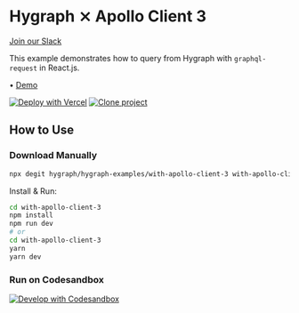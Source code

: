 # Hygraph ⨯ Apollo Client 3

[Join our Slack](https://slack.hygraph.com)

This example demonstrates how to query from Hygraph with `graphql-request` in React.js.

• [Demo](https://hygraph-with-apollo-client-3.vercel.app)

[![Deploy with Vercel](https://vercel.com/button)](https://vercel.com/import/project?template=https://github.com/hygraph/hygraph-examples/tree/master/with-apollo-client-3) [![Clone project](https://hygraph.com/button)](https://app.hygraph.com/clone/0ff23f7a41ce4da69a366ab299cc24d8)

## How to Use

### Download Manually

```bash
npx degit hygraph/hygraph-examples/with-apollo-client-3 with-apollo-client-3
```

Install & Run:

```bash
cd with-apollo-client-3
npm install
npm run dev
# or
cd with-apollo-client-3
yarn
yarn dev
```

### Run on Codesandbox

[![Develop with Codesandbox](https://codesandbox.io/static/img/play-codesandbox.svg)](https://codesandbox.io/s/github/hygraph/hygraph-examples/tree/master/with-apollo-client-3)
